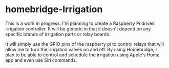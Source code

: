 # homebridge-Irrigation


This is a work in progress.  I'm planning to create a Raspberry Pi driven irrigation controller.  It will be generic in that it doesn't depend on any specific brands of irrigation parts or relay boards.

It will simply use the GPIO pins of the raspberry pi to control relays that will allow me to turn the irrigation valves on and off.  By using Homebridge, I plan to be able to control and schedule the irrigation using Apple's Home app and even use Siri commands.
